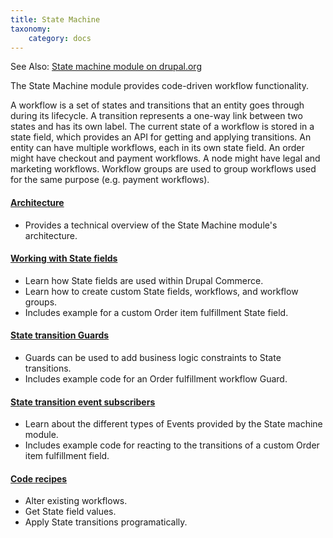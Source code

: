 ```yaml
---
title: State Machine
taxonomy:
    category: docs
---
```


See Also: [State machine module on drupal.org]

The State Machine module provides code-driven workflow functionality.

A workflow is a set of states and transitions that an entity goes through during
its lifecycle. A transition represents a one-way link between two states and has its
own label. The current state of a workflow is stored in a state field, which
provides an API for getting and applying transitions. An entity can have multiple
workflows, each in its own state field. An order might have checkout and payment
workflows. A node might have legal and marketing workflows. Workflow groups are
used to group workflows used for the same purpose (e.g. payment workflows).

#### [Architecture](01.architecture)
- Provides a technical overview of the State Machine module's architecture.

#### [Working with State fields](02.state-fields)
- Learn how State fields are used within Drupal Commerce.
- Learn how to create custom State fields, workflows, and workflow groups.
- Includes example for a custom Order item fulfillment State field.

#### [State transition Guards](03.state-transition-guards)
 - Guards can be used to add business logic constraints to State transitions.
 - Includes example code for an Order fulfillment workflow Guard.

#### [State transition event subscribers](03.state-transition-event-subscribers)
 - Learn about the different types of Events provided by the State machine module.
 - Includes example code for reacting to the transitions of a custom Order item fulfillment field.

#### [Code recipes](10.code-recipes)
- Alter existing workflows.
- Get State field values.
- Apply State transitions programatically.

[State machine module on drupal.org]: https://www.drupal.org/project/state_machine
